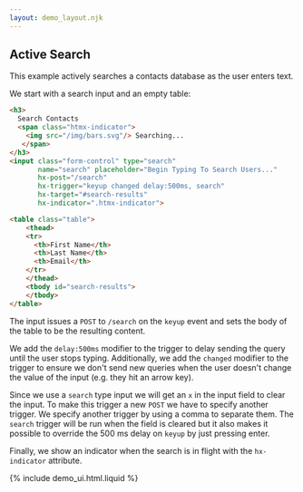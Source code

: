 ```yaml
---
layout: demo_layout.njk
---
```

        
## Active Search

This example actively searches a contacts database as the user enters text.

We start with a search input and an empty table:

```html
<h3> 
  Search Contacts 
  <span class="htmx-indicator"> 
    <img src="/img/bars.svg"/> Searching... 
   </span> 
</h3>
<input class="form-control" type="search" 
       name="search" placeholder="Begin Typing To Search Users..." 
       hx-post="/search" 
       hx-trigger="keyup changed delay:500ms, search" 
       hx-target="#search-results" 
       hx-indicator=".htmx-indicator">

<table class="table">
    <thead>
    <tr>
      <th>First Name</th>
      <th>Last Name</th>
      <th>Email</th>
    </tr>
    </thead>
    <tbody id="search-results">
    </tbody>
</table>
```

The input issues a `POST` to `/search` on the `keyup` event and sets the body of the table to be the resulting content.

We add the `delay:500ms` modifier to the trigger to delay sending the query until the user stops typing.  Additionally,
we add the `changed` modifier to the trigger to ensure we don't send new queries when the user doesn't change the
value of the input (e.g. they hit an arrow key).  

Since we use a `search` type input we will get an `x` in the input field to clear the input. 
To make this trigger a new `POST` we have to specify another trigger. We specify another trigger by using a comma to 
separate them. The `search` trigger will be run when the field is cleared but it also makes it possible to override 
the 500 ms delay on `keyup` by just pressing enter.

Finally, we show an indicator when the search is in flight with the `hx-indicator` attribute. 


{% include demo_ui.html.liquid %}

<script>
    
    //=========================================================================
    // Fake Server Side Code
    //=========================================================================

    // routes
    init("/init", function(request, params){
      return searchUI();
    });
    
    onPost(/\/search.*/, function(request, params){
        var search = params['search'];
        var contacts = dataStore.findContactsMatching(search);
        return resultsUI(contacts);
      });
      
    // templates
    function searchUI() {
      return `  <h3>
Search Contacts
<span class="htmx-indicator">
<img src="/img/bars.svg"/> Searching...
</span>
</h3>

<input class="form-control" type="search" 
       name="search" placeholder="Begin Typing To Search Users..." 
       hx-post="/search" 
       hx-trigger="keyup changed delay:500ms, search" 
       hx-target="#search-results" 
       hx-indicator=".htmx-indicator">

<table class="table">
<thead>
<tr>
  <th>First Name</th>
  <th>Last Name</th>
  <th>Email</th>
</tr>
</thead>
<tbody id="search-results">
</tbody>
</table>`;
    }
    
    function resultsUI(contacts){
        var txt = "";
        for (var i = 0; i < contacts.length; i++) {
          var c = contacts[i];
          txt += "<tr><td>" + c.FirstName + "</td><td>" + c.LastName + "</td><td>" + c.Email + "</td></tr>\n";
        }
        return txt;  
    }
    
    //datastore
    
     var dataStore = function(){
          var data = [
            { "FirstName": "Venus", "LastName": "Grimes", "Email": "lectus.rutrum@Duisa.edu", "City": "Ankara" },
            { "FirstName": "Fletcher", "LastName": "Owen", "Email": "metus@Aenean.org", "City": "Niort" },
            { "FirstName": "William", "LastName": "Hale", "Email": "eu.dolor@risusodio.edu", "City": "Te Awamutu" },
            { "FirstName": "TaShya", "LastName": "Cash", "Email": "tincidunt.orci.quis@nuncnullavulputate.co.uk", "City": "Titagarh" },
            { "FirstName": "Kevyn", "LastName": "Hoover", "Email": "tristique.pellentesque.tellus@Cumsociis.co.uk", "City": "Cuenca" },
            { "FirstName": "Jakeem", "LastName": "Walker", "Email": "Morbi.vehicula.Pellentesque@faucibusorci.org", "City": "St. AndrÃ¤" },
            { "FirstName": "Malcolm", "LastName": "Trujillo", "Email": "sagittis@velit.edu", "City": "Fort Resolution" },
            { "FirstName": "Wynne", "LastName": "Rice", "Email": "augue.id@felisorciadipiscing.edu", "City": "Kinross" },
            { "FirstName": "Evangeline", "LastName": "Klein", "Email": "adipiscing.lobortis@sem.org", "City": "San Giovanni in Galdo" },
            { "FirstName": "Jennifer", "LastName": "Russell", "Email": "sapien.Aenean.massa@risus.com", "City": "Laives/Leifers" },
            { "FirstName": "Rama", "LastName": "Freeman", "Email": "Proin@quamPellentesquehabitant.net", "City": "Flin Flon" },
            { "FirstName": "Jena", "LastName": "Mathis", "Email": "non.cursus.non@Phaselluselit.com", "City": "Fort Simpson" },
            { "FirstName": "Alexandra", "LastName": "Maynard", "Email": "porta.elit.a@anequeNullam.ca", "City": "Nazilli" },
            { "FirstName": "Tallulah", "LastName": "Haley", "Email": "ligula@id.net", "City": "Bay Roberts" },
            { "FirstName": "Timon", "LastName": "Small", "Email": "velit.Quisque.varius@gravidaPraesent.org", "City": "Girona" },
            { "FirstName": "Randall", "LastName": "Pena", "Email": "facilisis@Donecconsectetuer.edu", "City": "Edam" },
            { "FirstName": "Conan", "LastName": "Vaughan", "Email": "luctus.sit@Classaptenttaciti.edu", "City": "Nadiad" },
            { "FirstName": "Dora", "LastName": "Allen", "Email": "est.arcu.ac@Vestibulumante.co.uk", "City": "Renfrew" },
            { "FirstName": "Aiko", "LastName": "Little", "Email": "quam.dignissim@convallisest.net", "City": "Delitzsch" },
            { "FirstName": "Jessamine", "LastName": "Bauer", "Email": "taciti.sociosqu@nibhvulputatemauris.co.uk", "City": "Offida" },
            { "FirstName": "Gillian", "LastName": "Livingston", "Email": "justo@atiaculisquis.com", "City": "Saskatoon" },
            { "FirstName": "Laith", "LastName": "Nicholson", "Email": "elit.pellentesque.a@diam.org", "City": "Tallahassee" },
            { "FirstName": "Paloma", "LastName": "Alston", "Email": "cursus@metus.org", "City": "Cache Creek" },
            { "FirstName": "Freya", "LastName": "Dunn", "Email": "Vestibulum.accumsan@metus.co.uk", "City": "Heist-aan-Zee" },
            { "FirstName": "Griffin", "LastName": "Rice", "Email": "justo@tortordictumeu.net", "City": "Montpelier" },
            { "FirstName": "Catherine", "LastName": "West", "Email": "malesuada.augue@elementum.com", "City": "TarnÃ³w" },
            { "FirstName": "Jena", "LastName": "Chambers", "Email": "erat.Etiam.vestibulum@quamelementumat.net", "City": "Konya" },
            { "FirstName": "Neil", "LastName": "Rodriguez", "Email": "enim@facilisis.com", "City": "KrakÃ³w" },
            { "FirstName": "Freya", "LastName": "Charles", "Email": "metus@nec.net", "City": "Arzano" },
            { "FirstName": "Anastasia", "LastName": "Strong", "Email": "sit@vitae.edu", "City": "Polpenazze del Garda" },
            { "FirstName": "Bell", "LastName": "Simon", "Email": "mollis.nec.cursus@disparturientmontes.ca", "City": "Caxias do Sul" },
            { "FirstName": "Minerva", "LastName": "Allison", "Email": "Donec@nequeIn.edu", "City": "Rio de Janeiro" },
            { "FirstName": "Yoko", "LastName": "Dawson", "Email": "neque.sed@semper.net", "City": "Saint-Remy-Geest" },
            { "FirstName": "Nadine", "LastName": "Justice", "Email": "netus@et.edu", "City": "Calgary" },
            { "FirstName": "Hoyt", "LastName": "Rosa", "Email": "Nullam.ut.nisi@Aliquam.co.uk", "City": "Mold" },
            { "FirstName": "Shafira", "LastName": "Noel", "Email": "tincidunt.nunc@non.edu", "City": "KitzbÃ¼hel" },
            { "FirstName": "Jin", "LastName": "Nunez", "Email": "porttitor.tellus.non@venenatisamagna.net", "City": "Dreieich" },
            { "FirstName": "Barbara", "LastName": "Gay", "Email": "est.congue.a@elit.com", "City": "Overland Park" },
            { "FirstName": "Riley", "LastName": "Hammond", "Email": "tempor.diam@sodalesnisi.net", "City": "Smoky Lake" },
            { "FirstName": "Molly", "LastName": "Fulton", "Email": "semper@Naminterdumenim.net", "City": "Montese" },
            { "FirstName": "Dexter", "LastName": "Owen", "Email": "non.ante@odiosagittissemper.ca", "City": "Bousval" },
            { "FirstName": "Kuame", "LastName": "Merritt", "Email": "ornare.placerat.orci@nisinibh.ca", "City": "Solingen" },
            { "FirstName": "Maggie", "LastName": "Delgado", "Email": "Nam.ligula.elit@Cum.org", "City": "Tredegar" },
            { "FirstName": "Hanae", "LastName": "Washington", "Email": "nec.euismod@adipiscingelit.org", "City": "Amersfoort" },
            { "FirstName": "Jonah", "LastName": "Cherry", "Email": "ridiculus.mus.Proin@quispede.edu", "City": "Acciano" },
            { "FirstName": "Cheyenne", "LastName": "Munoz", "Email": "at@molestiesodalesMauris.edu", "City": "Saint-L?onard" },
            { "FirstName": "India", "LastName": "Mack", "Email": "sem.mollis@Inmi.co.uk", "City": "Maryborough" },
            { "FirstName": "Lael", "LastName": "Mcneil", "Email": "porttitor@risusDonecegestas.com", "City": "Livorno" },
            { "FirstName": "Jillian", "LastName": "Mckay", "Email": "vulputate.eu.odio@amagnaLorem.co.uk", "City": "Salvador" },
            { "FirstName": "Shaine", "LastName": "Wright", "Email": "malesuada@pharetraQuisqueac.org", "City": "Newton Abbot" },
            { "FirstName": "Keane", "LastName": "Richmond", "Email": "nostra.per.inceptos@euismodurna.org", "City": "Canterano" },
            { "FirstName": "Samuel", "LastName": "Davis", "Email": "felis@euenim.com", "City": "Peterhead" },
            { "FirstName": "Zelenia", "LastName": "Sheppard", "Email": "Quisque.nonummy@antelectusconvallis.org", "City": "Motta Visconti" },
            { "FirstName": "Giacomo", "LastName": "Cole", "Email": "aliquet.libero@urnaUttincidunt.ca", "City": "Donnas" },
            { "FirstName": "Mason", "LastName": "Hinton", "Email": "est@Nunc.co.uk", "City": "St. Asaph" },
            { "FirstName": "Katelyn", "LastName": "Koch", "Email": "velit.Aliquam@Suspendisse.edu", "City": "Cleveland" },
            { "FirstName": "Olga", "LastName": "Spencer", "Email": "faucibus@Praesenteudui.net", "City": "KarapÄ±nar" },
            { "FirstName": "Erasmus", "LastName": "Strong", "Email": "dignissim.lacus@euarcu.net", "City": "Passau" },
            { "FirstName": "Regan", "LastName": "Cline", "Email": "vitae.erat.vel@lacusEtiambibendum.co.uk", "City": "Pergola" },
            { "FirstName": "Stone", "LastName": "Holt", "Email": "eget.mollis.lectus@Aeneanegestas.ca", "City": "Houston" },
            { "FirstName": "Deanna", "LastName": "Branch", "Email": "turpis@estMauris.net", "City": "Olcenengo" },
            { "FirstName": "Rana", "LastName": "Green", "Email": "metus@conguea.edu", "City": "Onze-Lieve-Vrouw-Lombeek" },
            { "FirstName": "Caryn", "LastName": "Henson", "Email": "Donec.sollicitudin.adipiscing@sed.net", "City": "Kington" },
            { "FirstName": "Clarke", "LastName": "Stein", "Email": "nec@mollis.co.uk", "City": "Tenali" },
            { "FirstName": "Kelsie", "LastName": "Porter", "Email": "Cum@gravidaAliquam.com", "City": "Ä°skenderun" },
            { "FirstName": "Cooper", "LastName": "Pugh", "Email": "Quisque.ornare.tortor@dictum.co.uk", "City": "Delhi" },
            { "FirstName": "Paul", "LastName": "Spencer", "Email": "ac@InfaucibusMorbi.com", "City": "Biez" },
            { "FirstName": "Cassady", "LastName": "Farrell", "Email": "Suspendisse.non@venenatisa.net", "City": "New Maryland" },
            { "FirstName": "Sydnee", "LastName": "Velazquez", "Email": "mollis@loremfringillaornare.com", "City": "Strï¿½e" },
            { "FirstName": "Felix", "LastName": "Boyle", "Email": "id.libero.Donec@aauctor.org", "City": "Edinburgh" },
            { "FirstName": "Ryder", "LastName": "House", "Email": "molestie@natoquepenatibus.org", "City": "Copertino" },
            { "FirstName": "Hadley", "LastName": "Holcomb", "Email": "penatibus@nisi.ca", "City": "Avadi" },
            { "FirstName": "Marsden", "LastName": "Nunez", "Email": "Nulla.eget.metus@facilisisvitaeorci.org", "City": "New Galloway" },
            { "FirstName": "Alana", "LastName": "Powell", "Email": "non.lobortis.quis@interdumfeugiatSed.net", "City": "Pitt Meadows" },
            { "FirstName": "Dennis", "LastName": "Wyatt", "Email": "Morbi.non@nibhQuisquenonummy.ca", "City": "Wrexham" },
            { "FirstName": "Karleigh", "LastName": "Walton", "Email": "nascetur.ridiculus@quamdignissimpharetra.com", "City": "Diksmuide" },
            { "FirstName": "Brielle", "LastName": "Donovan", "Email": "placerat@at.edu", "City": "Kolmont" },
            { "FirstName": "Donna", "LastName": "Dickerson", "Email": "lacus.pede.sagittis@lacusvestibulum.com", "City": "Vallepietra" },
            { "FirstName": "Eagan", "LastName": "Pate", "Email": "est.Nunc@cursusNunc.ca", "City": "Durness" },
            { "FirstName": "Carlos", "LastName": "Ramsey", "Email": "est.ac.facilisis@duinec.co.uk", "City": "Tiruvottiyur" },
            { "FirstName": "Regan", "LastName": "Murphy", "Email": "lectus.Cum@aptent.com", "City": "Candidoni" },
            { "FirstName": "Claudia", "LastName": "Spence", "Email": "Nunc.lectus.pede@aceleifend.co.uk", "City": "Augusta" },
            { "FirstName": "Genevieve", "LastName": "Parker", "Email": "ultrices@inaliquetlobortis.net", "City": "Forbach" },
            { "FirstName": "Marshall", "LastName": "Allison", "Email": "erat.semper.rutrum@odio.org", "City": "Landau" },
            { "FirstName": "Reuben", "LastName": "Davis", "Email": "Donec@auctorodio.edu", "City": "Schï¿½nebeck" },
            { "FirstName": "Ralph", "LastName": "Doyle", "Email": "pede.Suspendisse.dui@Curabitur.org", "City": "Linkebeek" },
            { "FirstName": "Constance", "LastName": "Gilliam", "Email": "mollis@Nulla.edu", "City": "Enterprise" },
            { "FirstName": "Serina", "LastName": "Jacobson", "Email": "dictum.augue@ipsum.net", "City": "HÃ©rouville-Saint-Clair" },
            { "FirstName": "Charity", "LastName": "Byrd", "Email": "convallis.ante.lectus@scelerisquemollisPhasellus.co.uk", "City": "Brussegem" },
            { "FirstName": "Hyatt", "LastName": "Bird", "Email": "enim.Nunc.ut@nonmagnaNam.com", "City": "Gdynia" },
            { "FirstName": "Brent", "LastName": "Dunn", "Email": "ac.sem@nuncid.com", "City": "Hay-on-Wye" },
            { "FirstName": "Casey", "LastName": "Bonner", "Email": "id@ornareelitelit.edu", "City": "Kearny" },
            { "FirstName": "Hakeem", "LastName": "Gill", "Email": "dis@nonummyipsumnon.org", "City": "Portico e San Benedetto" },
            { "FirstName": "Stewart", "LastName": "Meadows", "Email": "Nunc.pulvinar.arcu@convallisdolorQuisque.net", "City": "Dignano" },
            { "FirstName": "Nomlanga", "LastName": "Wooten", "Email": "inceptos@turpisegestas.ca", "City": "Troon" },
            { "FirstName": "Sebastian", "LastName": "Watts", "Email": "Sed.diam.lorem@lorem.co.uk", "City": "Palermo" },
            { "FirstName": "Chelsea", "LastName": "Larsen", "Email": "ligula@Nam.net", "City": "Poole" },
            { "FirstName": "Cameron", "LastName": "Humphrey", "Email": "placerat@id.org", "City": "Manfredonia" },
            { "FirstName": "Juliet", "LastName": "Bush", "Email": "consectetuer.euismod@vitaeeratVivamus.co.uk", "City": "Lavacherie" },
            { "FirstName": "Caryn", "LastName": "Hooper", "Email": "eu.enim.Etiam@ridiculus.org", "City": "Amelia" }
          ];
          return {
            findContactsMatching : function(str) {
              var result = [];
              for (var i = 0; i < data.length; i++) {
                var c = data[i];
                if(c['FirstName'].indexOf(str) >= 0 || c['LastName'].indexOf(str) >= 0 || c['Email'].indexOf(str) >= 0) {
                  result.push(c)
                }
              }
              return result;
            }
          }
        }()
</script>
